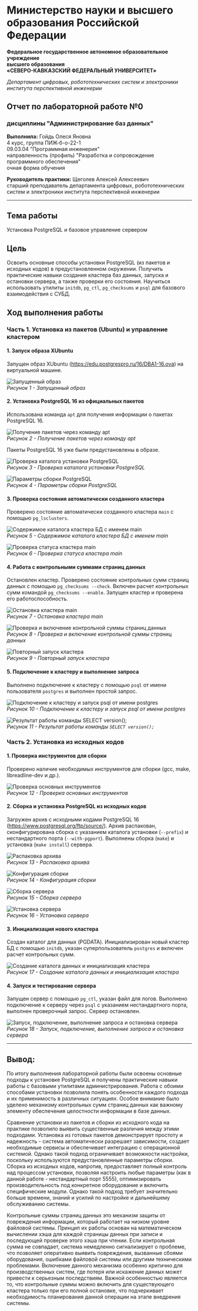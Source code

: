 # Министерство науки и высшего образования Российской Федерации

**Федеральное государственное автономное образовательное учреждение  
высшего образования  
«СЕВЕРО-КАВКАЗСКИЙ ФЕДЕРАЛЬНЫЙ УНИВЕРСИТЕТ»**

_Департамент цифровых, робототехнических систем и электроники института перспективной инженерии_

## Отчет по лабораторной работе №0

### дисциплины "Администрирование баз данных"

**Выполнила:** Гойдь Олеся Яновна  
4 курс, группа ПИЖ-б-о-22-1  
09.03.04 "Программная инженерия"  
направленность (профиль) "Разработка и сопровождение программного обеспечения"  
очная форма обучения

**Руководитель практики:** Щеголев Алексей Алексеевич  
старший преподаватель департамента цифровых, робототехнических систем и электроники института перспективной инженерии

---

## Тема работы

Установка PostgreSQL и базовое управление сервером

## Цель

Освоить основные способы установки PostgreSQL (из пакетов и исходных кодов) в предустановленном окружении. Получить практические навыки создания кластера баз данных, запуска и остановки сервера, а также проверки его состояния. Научиться использовать утилиты `initdb`, `pg_ctl`, `pg_checksums` и `psql` для базового взаимодействия с СУБД.


## Ход выполнения работы

### Часть 1. Установка из пакетов (Ubuntu) и управление кластером

#### 1. Запуск образа XUbuntu

Запущен образ XUbuntu (https://edu.postgrespro.ru/16/DBA1-16.ova) на виртуальной машине.

![Запущенный образ](./images/image.png)  
_Рисунок 1 - Запущенный образ_

#### 2. Установка PostgreSQL 16 из официальных пакетов

Использована команда `apt` для получения информации о пакетах PostgreSQL 16.

![Получение пакетов через команду apt](./images/image-1.png)  
_Рисунок 2 - Получение пакетов через команду apt_

Пакеты PostgreSQL 16 уже были предустановлены в образе.

![Проверка каталога установки PostgreSQL](./images/image-2.png)  
_Рисунок 3 - Проверка каталога установки PostgreSQL_

![Параметры сборки PostgreSQL](./images/image-3.png)  
_Рисунок 4 - Параметры сборки PostgreSQL_

#### 3. Проверка состояния автоматически созданного кластера

Проверено состояние автоматически созданного кластера `main` с помощью `pg_lsclusters`.

![Содержимое каталога кластера БД с именем main](./images/image-4.png)  
_Рисунок 5 - Содержимое каталога кластера БД с именем main_

![Проверка статуса кластера main](./images/image-5.png)  
_Рисунок 6 - Проверка статуса кластера main_

#### 4. Работа с контрольными суммами страниц данных

Остановлен кластер. Проверено состояние контрольных сумм страниц данных с помощью `pg_checksums --check`. Включен расчет контрольных сумм командой `pg_checksums --enable`. Запущен кластер и проверена его работоспособность.

![Остановка кластера main](./images/image-6.png)  
_Рисунок 7 - Остановка кластера main_

![Проверка и включение контрольной суммы страниц данных](./images/image-7.png)  
_Рисунок 8 - Проверка и включение контрольной суммы страниц данных_

![Повторный запуск кластера](./images/image-8.png)  
_Рисунок 9 - Повторный запуск кластера_

#### 5. Подключение к кластеру и выполнение запроса

Выполнено подключение к кластеру с помощью `psql` от имени пользователя `postgres` и выполнен простой запрос.

![Подключение к кластеру и запуск psql от имени postgres](./images/image-9.png)  
_Рисунок 10 - Подключение к кластеру и запуск psql от имени postgres_

![Результат работы команды SELECT version();](./images/image-10.png)  
_Рисунок 11 - Результат работы команды `SELECT version();`_

### Часть 2. Установка из исходных кодов

#### 1. Проверка инструментов для сборки

Проверено наличие необходимых инструментов для сборки (gcc, make, libreadline-dev и др.).

![Проверка основных инструментов](./images/image-11.png)  
_Рисунок 12 - Проверка основных инструментов_

#### 2. Сборка и установка PostgreSQL из исходных кодов

Загружен архив с исходными кодами PostgreSQL 16 (https://www.postgresql.org/ftp/source/). Архив распакован, сконфигурирована сборка с указанием каталога установки (`--prefix`) и нестандартного порта (`--with-pgport`). Выполнены сборка (`make`) и установка (`make install`) сервера.

![Распаковка архива](./images/image-12.png)  
_Рисунок 13 - Распаковка архива_

![Конфигурация сборки](./images/image-13.png)  
_Рисунок 14 - Конфигурация сборки_

![Сборка сервера](./images/image-14.png)  
_Рисунок 15 - Сборка сервера_

![Установка сервера](./images/image-15.png)  
_Рисунок 16 - Установка сервера_

#### 3. Инициализация нового кластера

Создан каталог для данных (PGDATA). Инициализирован новый кластер БД с помощью `initdb`, указан суперпользователь `postgres` и включен расчет контрольных сумм.

![Создание каталога данных и инициализация кластера](./images/image-16.png)  
_Рисунок 17 - Создание каталога данных и инициализация кластера_

#### 4. Запуск и тестирование сервера

Запущен сервер с помощью `pg_ctl`, указан файл для логов. Выполнено подключение к серверу через `psql` с указанием нестандартного порта, выполнен проверочный запрос. Сервер остановлен.

![Запуск, подключение, выполнение запроса и остановка сервера](./images/image-17.png)  
_Рисунок 18 - Запуск, подключение, выполнение запроса и остановка сервера_

---

## Вывод:

По итогу выполнения лабораторной работы были освоены основные подходы к установке PostgreSQL и получены практические навыки работы с базовыми утилитами администрирования. Работа с обоими способами установки позволила понять особенности каждого подхода и их применимость в различных ситуациях. Особое внимание было уделено механизму контрольных сумм страниц данных как важному элементу обеспечения целостности информации в базе данных.

Сравнение установки из пакетов и сборки из исходного кода на практике позволило выявить существенные различия между этими подходами. Установка из готовых пакетов демонстрирует простоту и надежность - система автоматически разрешает зависимости, создает необходимые сервисы и обеспечивает интеграцию с операционной системой. Однако такой подход ограничивает возможности настройки, поскольку используются предустановленные параметры сборки. Сборка из исходных кодов, напротив, предоставляет полный контроль над процессом установки, позволяя настроить любые параметры (как в данной работе - нестандартный порт 5555), оптимизировать производительность под конкретное оборудование и включить специфические модули. Однако такой подход требует значительно больше времени, знаний и усилий по настройке и дальнейшему обслуживанию системы.

Контрольные суммы страниц данных это механизм защиты от повреждения информации, который работает на низком уровне файловой системы. Принцип их работы основан на математическом вычислении хэша для каждой страницы данных при записи и последующей проверке этого хэша при чтении. Если контрольная сумма не совпадает, система немедленно сигнализирует о проблеме, что позволяет оперативно выявить повреждения, вызванные сбоями оборудования, ошибками файловой системы или другими техническими проблемами. Включение данного механизма особенно критично для производственных систем, где потеря или искажение данных может привести к серьезным последствиям. Важной особенностью является то, что контрольные суммы можно включить для существующего кластера только при его полной остановке, что подчеркивает необходимость планирования данной операции на этапе внедрения системы.
